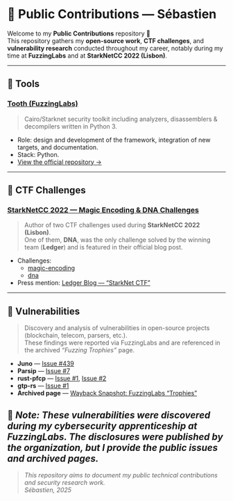 # 💼 Public Contributions — Sébastien

Welcome to my **Public Contributions** repository 👋  
This repository gathers my **open-source work**, **CTF challenges**, and **vulnerability research** conducted throughout my career, notably during my time at **FuzzingLabs** and at **StarkNetCC 2022 (Lisbon)**.

---

## 🧰 Tools

### [Tooth (FuzzingLabs)](https://github.com/FuzzingLabs/thoth)
> Cairo/Starknet security toolkit including analyzers, disassemblers & decompilers written in Python 3.

- Role: design and development of the framework, integration of new targets, and documentation.
- Stack: Python.
- [View the official repository →](https://github.com/FuzzingLabs/thoth)

---

## 🧩 CTF Challenges

### [StarkNetCC 2022 — Magic Encoding & DNA Challenges](https://github.com/starknet-edu/starknet-cc-ctf-challenges)
> Author of two CTF challenges used during **StarkNetCC 2022 (Lisbon)**.  
> One of them, **DNA**, was the only challenge solved by the winning team (**Ledger**) and is featured in their official blog post.

- Challenges:
  - [magic-encoding](https://github.com/starknet-edu/starknet-cc-ctf-challenges/blob/main/magic-encoding)
  - [dna](https://github.com/starknet-edu/starknet-cc-ctf-challenges/blob/main/dna)
- Press mention: [Ledger Blog — “StarkNet CTF”](https://www.ledger.com/blog/starknet-ctf)


---

## 🐞 Vulnerabilities

> Discovery and analysis of vulnerabilities in open-source projects (blockchain, telecom, parsers, etc.).  
> These findings were reported via FuzzingLabs and are referenced in the archived *“Fuzzing Trophies”* page.

- **Juno** — [Issue #439](https://github.com/NethermindEth/juno/issues/439)  
- **Parsip** — [Issue #7](https://github.com/kamarkiewicz/parsip/issues/7)  
- **rust-pfcp** — [Issue #1](https://github.com/workerwork/rust-pfcp/issues/1), [Issue #2](https://github.com/workerwork/rust-pfcp/issues/2)  
- **gtp-rs** — [Issue #1](https://github.com/ErvinsK/gtp-rs/issues/1)  
- **Archived page** — [Wayback Snapshot: FuzzingLabs “Trophies”](https://web.archive.org/web/20240221095936/https://fuzzinglabs.com/fuzzing-vulnerabilities-trophies/)

📝 *Note: These vulnerabilities were discovered during my cybersecurity apprenticeship at FuzzingLabs.
The disclosures were published by the organization, but I provide the public issues and archived pages.*
---

> _This repository aims to document my public technical contributions and security research work._  
> _Sébastien, 2025_
